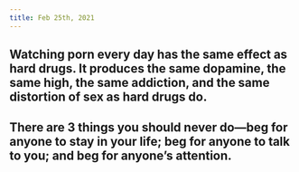 ```yaml
---
title: Feb 25th, 2021
---
```


## Watching porn every day has the same effect as hard drugs. It produces the same dopamine, the same high, the same addiction, and the same distortion of sex as hard drugs do.
## There are 3 things you should never do—beg for anyone to stay in your life; beg for anyone to talk to you; and beg for anyone’s attention.
